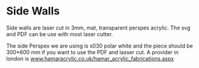 Side Walls
============

Side walls are laser cut in 3mm, mat, transparent perspex acrylic.
The svg and PDF can be use with most laser cutter.

The side Perspex  we are using is s030 polar white and the piece should be 300*600 mm if you want to use the PDF and lasser cut.
A provider in london is www.hamaracrylic.co.uk/hamar_acrylic_fabrications.aspx
